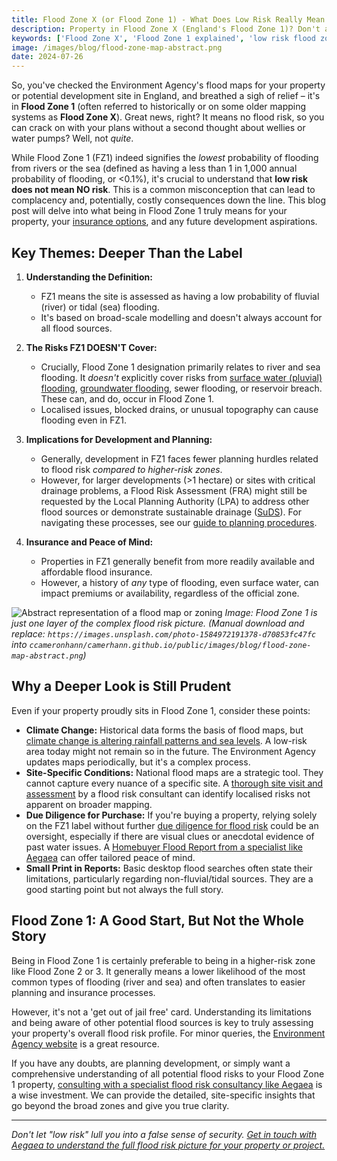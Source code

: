 ```yaml
---
title: Flood Zone X (or Flood Zone 1) - What Does Low Risk Really Mean for Your Property?
description: Property in Flood Zone X (England's Flood Zone 1)? Don't assume it means 'no risk'! Unpack what this "low probability" flood zone truly signifies for your property, insurance, and development plans.
keywords: ['Flood Zone X', 'Flood Zone 1 explained', 'low risk flood zone', 'flood risk in Flood Zone 1', 'FRA for Flood Zone 1', 'development in Flood Zone 1', 'Environment Agency flood zones', 'understanding flood maps', 'property flood risk low', 'flood probability', 'Flood Zone 1 meaning', 'implications of low flood risk']
image: /images/blog/flood-zone-map-abstract.png
date: 2024-07-26
---
```


So, you've checked the Environment Agency's flood maps for your property or potential development site in England, and breathed a sigh of relief – it's in **Flood Zone 1** (often referred to historically or on some older mapping systems as **Flood Zone X**). Great news, right? It means no flood risk, so you can crack on with your plans without a second thought about wellies or water pumps? Well, not *quite*.

While Flood Zone 1 (FZ1) indeed signifies the *lowest* probability of flooding from rivers or the sea (defined as having a less than 1 in 1,000 annual probability of flooding, or <0.1%), it's crucial to understand that **low risk does not mean NO risk**. This is a common misconception that can lead to complacency and, potentially, costly consequences down the line. This blog post will delve into what being in Flood Zone 1 truly means for your property, your [insurance options](https://camerhann.github.io/blog/insurance-nightmares-proper-fra-can-save-hassle), and any future development aspirations.

## Key Themes: Deeper Than the Label

1.  **Understanding the Definition:**
    *   FZ1 means the site is assessed as having a low probability of fluvial (river) or tidal (sea) flooding.
    *   It's based on broad-scale modelling and doesn't always account for all flood sources.

2.  **The Risks FZ1 DOESN'T Cover:**
    *   Crucially, Flood Zone 1 designation primarily relates to river and sea flooding. It *doesn't* explicitly cover risks from [surface water (pluvial) flooding](https://camerhann.github.io/blog/surface-water-flooding-hidden-menace-prepare), [groundwater flooding](https://camerhann.github.io/blog/groundwater-flooding-risk-from-below), sewer flooding, or reservoir breach. These can, and do, occur in Flood Zone 1.
    *   Localised issues, blocked drains, or unusual topography can cause flooding even in FZ1.

3.  **Implications for Development and Planning:**
    *   Generally, development in FZ1 faces fewer planning hurdles related to flood risk *compared to higher-risk zones*.
    *   However, for larger developments (>1 hectare) or sites with critical drainage problems, a Flood Risk Assessment (FRA) might still be requested by the Local Planning Authority (LPA) to address other flood sources or demonstrate sustainable drainage ([SuDS](https://camerhann.github.io/blog/suds-guide-homeowners-small-developers)). For navigating these processes, see our [guide to planning procedures](https://camerhann.github.io/blog/decoding-development-homeowners-guide-planning-procedures).

4.  **Insurance and Peace of Mind:**
    *   Properties in FZ1 generally benefit from more readily available and affordable flood insurance.
    *   However, a history of *any* type of flooding, even surface water, can impact premiums or availability, regardless of the official zone.

![Abstract representation of a flood map or zoning](/images/blog/flood-zone-map-abstract.png)
*Image: Flood Zone 1 is just one layer of the complex flood risk picture. (Manual download and replace: `https://images.unsplash.com/photo-1584972191378-d70853fc47fc` into `ccameronhann/camerhann.github.io/public/images/blog/flood-zone-map-abstract.png`)*

## Why a Deeper Look is Still Prudent

Even if your property proudly sits in Flood Zone 1, consider these points:

*   **Climate Change:** Historical data forms the basis of flood maps, but [climate change is altering rainfall patterns and sea levels](https://camerhann.github.io/blog/climate-change-property-future-flood-risk). A low-risk area today might not remain so in the future. The Environment Agency updates maps periodically, but it's a complex process.
*   **Site-Specific Conditions:** National flood maps are a strategic tool. They cannot capture every nuance of a specific site. A [thorough site visit and assessment](https://camerhann.github.io/blog/beyond-the-maps-site-visit-crucial-for-fra) by a flood risk consultant can identify localised risks not apparent on broader mapping.
*   **Due Diligence for Purchase:** If you're buying a property, relying solely on the FZ1 label without further [due diligence for flood risk](https://camerhann.github.io/blog/buying-blind-flood-risk-due-diligence-before-purchase) could be an oversight, especially if there are visual clues or anecdotal evidence of past water issues. A [Homebuyer Flood Report from a specialist like Aegaea](https://aegaea.com/services/flood-risk-assessment-for-homebuyers) can offer tailored peace of mind.
*   **Small Print in Reports:** Basic desktop flood searches often state their limitations, particularly regarding non-fluvial/tidal sources. They are a good starting point but not always the full story.

## Flood Zone 1: A Good Start, But Not the Whole Story

Being in Flood Zone 1 is certainly preferable to being in a higher-risk zone like Flood Zone 2 or 3. It generally means a lower likelihood of the most common types of flooding (river and sea) and often translates to easier planning and insurance processes.

However, it's not a 'get out of jail free' card. Understanding its limitations and being aware of other potential flood sources is key to truly assessing your property's overall flood risk profile. For minor queries, the [Environment Agency website](https://www.gov.uk/check-long-term-flood-risk) is a great resource.

If you have any doubts, are planning development, or simply want a comprehensive understanding of all potential flood risks to your Flood Zone 1 property, [consulting with a specialist flood risk consultancy like Aegaea](https://aegaea.com/contact-us) is a wise investment. We can provide the detailed, site-specific insights that go beyond the broad zones and give you true clarity.

---

*Don't let "low risk" lull you into a false sense of security. [Get in touch with Aegaea to understand the full flood risk picture for your property or project.](https://aegaea.com/contact-us)* 